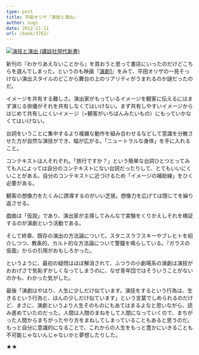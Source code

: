 ```yaml
---
type: post
title: 平田オリザ『演技と演出』
author: sugi
date: 2012-11-11
url: /book/3762/
---
```

<a href="http://www.amazon.co.jp/exec/obidos/ASIN/4061497235/chezsugi-22/ref=nosim/" onclick="_gaq.push(['_trackEvent', 'outbound-article', 'http://www.amazon.co.jp/exec/obidos/ASIN/4061497235/chezsugi-22/ref=nosim/', '']);" name="amazletlink" target="_blank"><img src="http://i0.wp.com/ecx.images-amazon.com/images/I/51MJM43XQGL._SL160_.jpg?w=660" alt="演技と演出 (講談社現代新書)" class="alignleft"  data-recalc-dims="1" /></a>

新刊の『わかりあえないことから』を買おうと思って書店にいったのだけどこちらを選んでしまった。というのも映画『<a href="http://asharpminor.com/journal-engeki1" onclick="_gaq.push(['_trackEvent', 'outbound-article', 'http://asharpminor.com/journal-engeki1', '演劇1']);" title="『演劇1』">演劇1</a>』をみて、平田オリザの一見そっけない演出スタイルのどこから舞台の上のリアリティがうまれるのか謎だったのだ。

イメージを共有する難しさ。演出家がもっているイメージを観客に伝えるにはまず演じる俳優がそれを共有しなくてはいけない。まず共有しやすいイメージからはじめて共有しにくいイメージ（=観客がいちばんみたいもの）にもっていかなくてはいけない。

台詞をいうことに集中するより複雑な動作を組み合わせるなどして意識を分散させた方が自然な演技ができ、幅が広がる。「ニュートラルな身体」を手に入れること。

コンテキストは人それぞれ。「旅行ですか？」という簡単な台詞ひとつとってみても人によっては自分のコンテキストにない台詞だったりして、とてもいいにくいことがある。自分のコンテキストに近づけるため「イメージの補助線」をひく必要がある。

観客の想像力をたくみに誘導するのがいい芝居。想像力を広げては閉じてを繰り返させる。

戯曲は「仮説」であり、演出家が主導してみんなで実験をくりかえしそれを検証するのが演劇という活動である。

そして終章、既存の演出の方法論について。スタニスラフスキーやブレヒトを紹介しつつ、教条的、カルト的な方法論について警鐘を鳴らしている。『ガラスの仮面』からの引用がおもしろかった。

というように、最初の疑問はほぼ解消されて、ふつうの小劇場系の演劇は演技がおおげさで気恥ずかしくなってしまうのに、なぜ青年団ではそういうことがないのかも、わかった気がした。

最後「演劇はやはり、人生に少しだけ似ています。演技をするという行為は、生きるという行為と、ほんの少しだけ似ています」という言葉でしめられるのだけど、まさに、演劇というより人生そのものにもあてはまるよなと思いながら、読み進めていたのだった。人間は人間のまねをして人間になっていくので、まちがった人間からまちがったやり方をまねしてしまっていることもあると思うのだ。もっと自分に意識的になることで、これからの人生をもっと豊かにいきることも不可能じゃないんじゃないかと夢想したりした。

★★
